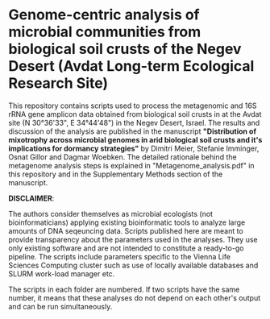 # Genome-centric analysis of microbial communities from biological soil crusts of the Negev Desert (Avdat Long-term Ecological Research Site)

This repository contains scripts used to process the metagenomic and 16S rRNA gene amplicon data obtained from biological soil crusts in at the Avdat site (N 30°36'33", E 34°44'48") in the Negev Desert, Israel. The results and discussion of the analysis are published in the manuscript <b>"Distribution of mixotrophy across microbial genomes in arid biological soil crusts and it's implications for dormancy strategies"</b> by Dimitri Meier, Stefanie Imminger, Osnat Gillor and Dagmar Woebken.
The detailed rationale behind the metagenome analysis steps is explained in "Metagenome_analysis.pdf" in this repository and in the Supplementary Methods section of the manuscript.

<b>DISCLAIMER</b>:

The authors consider themselves as microbial ecologists (not bioinformaticians) applying existing bioinformatic tools to analyze large amounts of DNA seqeuncing data. 
Scripts published here are meant to provide transparency about the parameters used in the analyses. They use only existing software and are not intended to constitute a ready-to-go pipeline. The scripts include parameters specific to the Vienna Life Sciences Computing cluster such as use of locally available databases and SLURM work-load manager etc.

The scripts in each folder are numbered. If two scripts have the same number, it means that these analyses do not depend on each other's output and can be run simultaneously.
